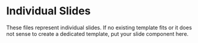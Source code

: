 # Individual Slides

These files represent individual slides. If no existing template fits or it does not sense to create a dedicated template, put your slide component here.
